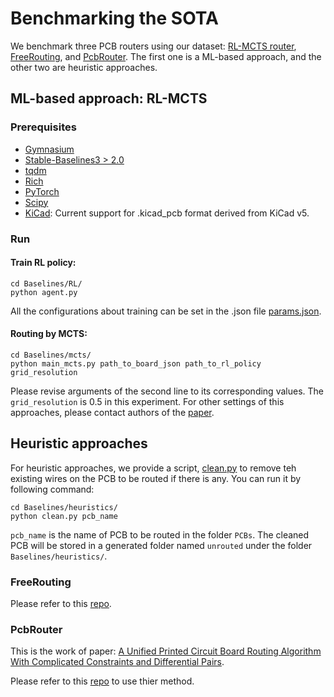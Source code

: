 # Benchmarking the SOTA

We benchmark three PCB routers using our dataset: [RL-MCTS router](https://ieeexplore.ieee.org/document/9768074), [FreeRouting](https://github.com/freerouting/freerouting), and [PcbRouter](https://github.com/The-OpenROAD-Project/PcbRouter). The first one is a ML-based approach, and the other two are heuristic approaches.

## ML-based approach: RL-MCTS
### Prerequisites
+ [Gymnasium](https://gymnasium.farama.org/)
+ [Stable-Baselines3 > 2.0](https://stable-baselines3.readthedocs.io/en/master/guide/install.html)
+ [tqdm](https://github.com/tqdm/tqdm)
+ [Rich](https://rich.readthedocs.io/en/stable/introduction.html)
+ [PyTorch](https://pytorch.org/)
+ [Scipy](https://scipy.org/)
+ [KiCad](https://www.kicad.org/): Current support for .kicad_pcb format derived from KiCad v5.

### Run
#### Train RL policy:
```
cd Baselines/RL/
python agent.py
```
All the configurations about training can be set in the .json file [params.json](https://github.com/PCBench/PCBench/blob/main/Baselines/RL/params.json).
#### Routing by MCTS:
```
cd Baselines/mcts/
python main_mcts.py path_to_board_json path_to_rl_policy grid_resolution
```
Please revise arguments of the second line to its corresponding values. The `grid_resolution` is 0.5 in this experiment.
For other settings of this approaches, please contact authors of the [paper](https://ieeexplore.ieee.org/document/9768074).

## Heuristic approaches
For heuristic approaches, we provide a script, [clean.py](https://github.com/PCBench/PCBench/blob/main/Baselines/heuristics/clean.py) to remove teh existing wires on the PCB to be routed if there is any. You can run it by following command:
```
cd Baselines/heuristics/
python clean.py pcb_name
```
`pcb_name` is the name of PCB to be routed in the folder `PCBs`. The cleaned PCB will be stored in a generated folder named `unrouted` under the folder  `Baselines/heuristics/`.

### FreeRouting
Please refer to this [repo](https://github.com/freerouting/freerouting).

### PcbRouter
This is the work of paper: [A Unified Printed Circuit Board Routing Algorithm With Complicated Constraints and Differential Pairs](https://dl.acm.org/doi/10.1145/3394885.3431568).

Please refer to this [repo](https://github.com/The-OpenROAD-Project/PcbRouter) to use thier method.